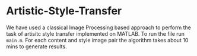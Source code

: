 # Artistic-Style-Transfer
We have used a classical Image Processing based approach to perform the task of artisitc style transfer implemented on MATLAB. 
To run the file run ```main.m```. For each content and style image pair the algorithm takes about 10 mins to generate results.
